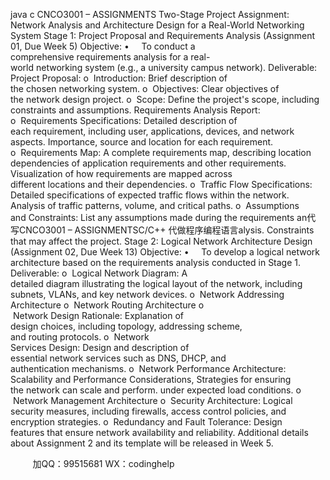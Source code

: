 java c
CNCO3001 – ASSIGNMENTS
Two-Stage Project Assignment:
Network Analysis and Architecture Design for a Real-World Networking System
Stage 1: Project Proposal and Requirements Analysis (Assignment 01, Due Week 5)
Objective:
•     To conduct a comprehensive requirements analysis for a real-world networking system (e.g., a university campus network).
Deliverable:
Project Proposal:
o  Introduction: Brief description of the chosen networking system.
o  Objectives: Clear objectives of the network design project.
o  Scope: Define the project's scope, including constraints and assumptions.
Requirements Analysis Report:
o  Requirements Specifications:
Detailed description of each requirement, including user, applications, devices, and network aspects.
Importance, source and location for each requirement.
o  Requirements Map:
A complete requirements map, describing location dependencies of application requirements and other requirements.
Visualization of how requirements are mapped across different locations and their dependencies.
o  Traffic Flow Specifications:
Detailed specifications of expected traffic flows within the network.
Analysis of traffic patterns, volume, and critical paths.
o  Assumptions and Constraints:
List any assumptions made during the requirements an代 写CNCO3001 – ASSIGNMENTSC/C++
代做程序编程语言alysis.
Constraints that may affect the project.
Stage 2: Logical Network Architecture Design (Assignment 02, Due Week 13)
Objective:
•     To develop a logical network architecture based on the requirements analysis conducted in Stage 1.
Deliverable:
o  Logical Network Diagram: A detailed diagram illustrating the logical layout of the network, including subnets, VLANs, and key network devices.
o  Network Addressing Architecture
o  Network Routing Architecture
o  Network Design Rationale: Explanation of design choices, including topology, addressing scheme, and routing protocols.
o  Network Services Design: Design and description of essential network services such as DNS, DHCP, and authentication mechanisms.
o  Network Performance Architecture: Scalability and Performance Considerations, Strategies for ensuring the network can scale and perform. under expected load conditions.
o  Network Management Architecture
o  Security Architecture: Logical security measures, including firewalls, access control policies, and encryption strategies.
o  Redundancy and Fault Tolerance: Design features that ensure network availability and reliability.
Additional details about Assignment 2 and its template will be released in Week 5.







         
加QQ：99515681  WX：codinghelp
